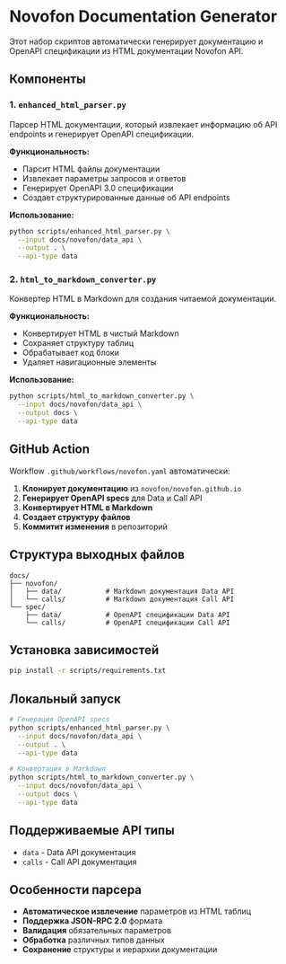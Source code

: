 # Novofon Documentation Generator

Этот набор скриптов автоматически генерирует документацию и OpenAPI спецификации из HTML документации Novofon API.

## Компоненты

### 1. `enhanced_html_parser.py`
Парсер HTML документации, который извлекает информацию об API endpoints и генерирует OpenAPI спецификации.

**Функциональность:**
- Парсит HTML файлы документации
- Извлекает параметры запросов и ответов
- Генерирует OpenAPI 3.0 спецификации
- Создает структурированные данные об API endpoints

**Использование:**
```bash
python scripts/enhanced_html_parser.py \
  --input docs/novofon/data_api \
  --output . \
  --api-type data
```

### 2. `html_to_markdown_converter.py`
Конвертер HTML в Markdown для создания читаемой документации.

**Функциональность:**
- Конвертирует HTML в чистый Markdown
- Сохраняет структуру таблиц
- Обрабатывает код блоки
- Удаляет навигационные элементы

**Использование:**
```bash
python scripts/html_to_markdown_converter.py \
  --input docs/novofon/data_api \
  --output docs \
  --api-type data
```

## GitHub Action

Workflow `.github/workflows/novofon.yaml` автоматически:

1. **Клонирует документацию** из `novofon/novofon.github.io`
2. **Генерирует OpenAPI specs** для Data и Call API
3. **Конвертирует HTML в Markdown**
4. **Создает структуру файлов**
5. **Коммитит изменения** в репозиторий

## Структура выходных файлов

```
docs/
├── novofon/
│   ├── data/           # Markdown документация Data API
│   └── calls/          # Markdown документация Call API
└── spec/
    ├── data/           # OpenAPI спецификации Data API
    └── calls/          # OpenAPI спецификации Call API
```

## Установка зависимостей

```bash
pip install -r scripts/requirements.txt
```

## Локальный запуск

```bash
# Генерация OpenAPI specs
python scripts/enhanced_html_parser.py \
  --input docs/novofon/data_api \
  --output . \
  --api-type data

# Конвертация в Markdown
python scripts/html_to_markdown_converter.py \
  --input docs/novofon/data_api \
  --output docs \
  --api-type data
```

## Поддерживаемые API типы

- `data` - Data API документация
- `calls` - Call API документация

## Особенности парсера

- **Автоматическое извлечение** параметров из HTML таблиц
- **Поддержка JSON-RPC 2.0** формата
- **Валидация** обязательных параметров
- **Обработка** различных типов данных
- **Сохранение** структуры и иерархии документации
